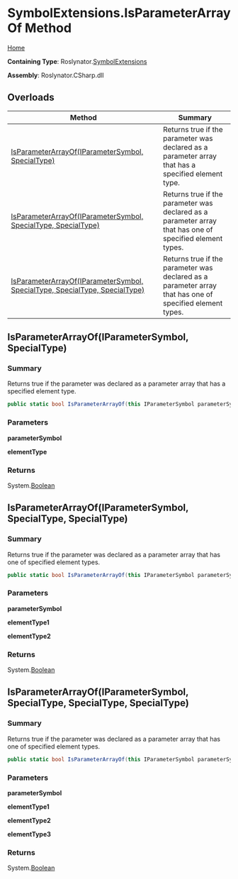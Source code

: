 # SymbolExtensions\.IsParameterArrayOf Method

[Home](../../../README.md)

**Containing Type**: Roslynator\.[SymbolExtensions](../README.md)

**Assembly**: Roslynator\.CSharp\.dll

## Overloads

| Method | Summary |
| ------ | ------- |
| [IsParameterArrayOf(IParameterSymbol, SpecialType)](#Roslynator_SymbolExtensions_IsParameterArrayOf_Microsoft_CodeAnalysis_IParameterSymbol_Microsoft_CodeAnalysis_SpecialType_) | Returns true if the parameter was declared as a parameter array that has a specified element type\. |
| [IsParameterArrayOf(IParameterSymbol, SpecialType, SpecialType)](#Roslynator_SymbolExtensions_IsParameterArrayOf_Microsoft_CodeAnalysis_IParameterSymbol_Microsoft_CodeAnalysis_SpecialType_Microsoft_CodeAnalysis_SpecialType_) | Returns true if the parameter was declared as a parameter array that has one of specified element types\. |
| [IsParameterArrayOf(IParameterSymbol, SpecialType, SpecialType, SpecialType)](#Roslynator_SymbolExtensions_IsParameterArrayOf_Microsoft_CodeAnalysis_IParameterSymbol_Microsoft_CodeAnalysis_SpecialType_Microsoft_CodeAnalysis_SpecialType_Microsoft_CodeAnalysis_SpecialType_) | Returns true if the parameter was declared as a parameter array that has one of specified element types\. |

## IsParameterArrayOf\(IParameterSymbol, SpecialType\) <a name="Roslynator_SymbolExtensions_IsParameterArrayOf_Microsoft_CodeAnalysis_IParameterSymbol_Microsoft_CodeAnalysis_SpecialType_"></a>

### Summary

Returns true if the parameter was declared as a parameter array that has a specified element type\.

```csharp
public static bool IsParameterArrayOf(this IParameterSymbol parameterSymbol, SpecialType elementType)
```

### Parameters

**parameterSymbol**

**elementType**

### Returns

System\.[Boolean](https://docs.microsoft.com/en-us/dotnet/api/system.boolean)

## IsParameterArrayOf\(IParameterSymbol, SpecialType, SpecialType\) <a name="Roslynator_SymbolExtensions_IsParameterArrayOf_Microsoft_CodeAnalysis_IParameterSymbol_Microsoft_CodeAnalysis_SpecialType_Microsoft_CodeAnalysis_SpecialType_"></a>

### Summary

Returns true if the parameter was declared as a parameter array that has one of specified element types\.

```csharp
public static bool IsParameterArrayOf(this IParameterSymbol parameterSymbol, SpecialType elementType1, SpecialType elementType2)
```

### Parameters

**parameterSymbol**

**elementType1**

**elementType2**

### Returns

System\.[Boolean](https://docs.microsoft.com/en-us/dotnet/api/system.boolean)

## IsParameterArrayOf\(IParameterSymbol, SpecialType, SpecialType, SpecialType\) <a name="Roslynator_SymbolExtensions_IsParameterArrayOf_Microsoft_CodeAnalysis_IParameterSymbol_Microsoft_CodeAnalysis_SpecialType_Microsoft_CodeAnalysis_SpecialType_Microsoft_CodeAnalysis_SpecialType_"></a>

### Summary

Returns true if the parameter was declared as a parameter array that has one of specified element types\.

```csharp
public static bool IsParameterArrayOf(this IParameterSymbol parameterSymbol, SpecialType elementType1, SpecialType elementType2, SpecialType elementType3)
```

### Parameters

**parameterSymbol**

**elementType1**

**elementType2**

**elementType3**

### Returns

System\.[Boolean](https://docs.microsoft.com/en-us/dotnet/api/system.boolean)

